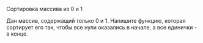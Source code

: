 Сортировка массива из 0 и 1

Дан массив, содержащий только 0 и 1. Напишите функцию, которая сортирует его так, чтобы все нули оказались в начале, а все единички - в конце.
